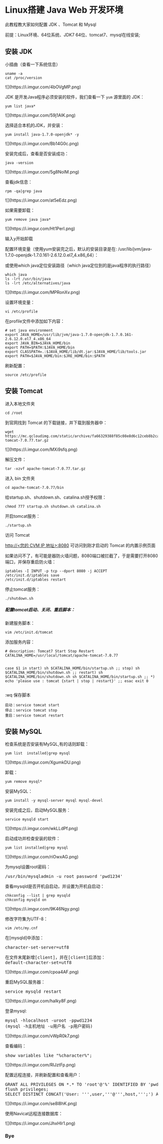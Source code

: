 <h1 id="-java-web-">Linux搭建 Java Web 开发环境</h1>
<p>此教程教大家如何配置 JDK 、Tomcat 和 Mysql</p>
<p>前提：Linux环境、64位系统、JDK7 64位、tomcat7、mysql在线安装;</p>
<h2 id="-jdk">安装 JDK</h2>
<p>小插曲（查看一下系统信息）</p>
<pre><code>uname -a
cat /proc/version
</code></pre>
![](https://i.imgur.com/4bOVgMP.png)
<p>JDK 是开发Java程序必须安装的软件，我们查看一下 <code>yum</code> 源里面的 JDK：</p>
<pre><code>yum list java*</code></pre>
![](https://i.imgur.com/59j1AIK.png)
<p> 选择适合本机的JDK，并安装： </p>
<pre><code>yum install java-1.7.0-openjdk* -y</code></pre>
![](https://i.imgur.com/Bb14G0c.png)
<p>安装完成后，查看是否安装成功：</p>
<pre><code>java -version</code></pre>
![](https://i.imgur.com/5g8NoIM.png)
<p>查看jdk信息：</p>
<pre><code>rpm -qa|grep java</code></pre>
![](https://i.imgur.com/at5eEdz.png)
<p>如果需要卸载：</p>
<pre><code>yum remove java java*</code></pre>
![](https://i.imgur.com/Ht1PerI.png)
<p>输入y开始卸载</p>
<p>配置环境变量（使用yum安装完之后，默认的安装目录是在: /usr/lib/jvm/java-1.7.0-openjdk-1.7.0.161-2.6.12.0.el7_4.x86_64）：</p>
<p>或使用which java定位安装路径（which java定位到的是java程序的执行路径）</p>
<pre><code>which java
ls -lrt /usr/bin/java
ls -lrt /etc/alternatives/java
</code></pre>
![](https://i.imgur.com/MPRonXv.png)
<p>设置环境变量：</p>
<pre><code>vi /etc/profile</code></pre>
<p>在profile文件中添加如下内容：</p>
<pre><code># set java environment
export JAVA_HOME=/usr/lib/jvm/java-1.7.0-openjdk-1.7.0.161-2.6.12.0.el7_4.x86_64
export JAVA_BIN=$JAVA_HOME/bin
export PATH=$PATH:$JAVA_HOME/bin
export CLASSPATH=.:$JAVA_HOME/lib/dt.jar:$JAVA_HOME/lib/tools.jar
export PATH=$JAVA_HOME/bin:$JRE_HOME/bin:$PATH
</code></pre>
<p>刷新配置：</p>
<pre><code>source /etc/profile</code></pre>


<h2 id="-tomcat">安装 Tomcat</h2>
<p>进入本地文件夹</p>
<pre><code>cd /root</code></pre>
<p>到官网找到 Tomcat 的下载链接，并下载到服务器中：</p>
<pre><code>wget https://mc.qcloudimg.com/static/archive/fa66329388f85c08e8d6c12ceb8b2ca3/apache-tomcat-7.0.77.tar.gz</code></pre>
![](https://i.imgur.com/MXi9sfq.png)
<p>解压文件：</p>
<pre><code>tar -xzvf apache-tomcat-7.0.77.tar.gz</code></pre>
<p>进入 bin 文件夹</p>
<pre><code>cd apache-tomcat-7.0.77/bin
</code></pre><p>给startup.sh、shutdown.sh、catalina.sh授予权限：</p>
<pre><code>chmod 777 startup.sh shutdown.sh catalina.sh</code></pre>
<p>开启tomcat服务：</p>
<pre><code>./startup.sh</code></pre>
<p>访问 Tomcat</p>
<p><a target="_blank" href="http://&lt;您的 CVM IP 地址&gt;:8080" title="null">http://&lt;您的 CVM IP 地址&gt;:8080</a> 可访问到刚才启动的 Tomcat 的内置示例页面 </p>
<p>如果访问不了，有可能是器防火墙问题，8080端口被拦截了，于是需要打开8080端口，并保存重启防火墙：</p>
<pre><code>iptables -I INPUT -p tcp --dport 8080 -j ACCEPT
/etc/init.d/iptables save
/etc/init.d/iptables restart
</code></pre>
<p>停止tomcat服务：</p>
<pre><code>./shutdown.sh</code></pre>
<h5>配置tomcat启动、关闭、重启脚本：</h5>
<p>新建服务脚本：</p>
<pre><code>vim /etc/init.d/tomcat</code></pre>
<p>添加服务内容：</p>
<pre><code># description: Tomcat7 Start Stop Restart
CATALINA_HOME=/usr/local/tomcat/apache-tomcat-7.0.77

case $1 in
        start)
                sh $CATALINA_HOME/bin/startup.sh
                ;;
        stop)
                sh $CATALINA_HOME/bin/shutdown.sh
                ;;
        restart)
                sh $CATALINA_HOME/bin/shutdown.sh
                sh $CATALINA_HOME/bin/startup.sh
                ;;
        *)
                echo 'please use : tomcat {start | stop | restart}'
        ;;
esac
exit 0
</code></pre>
<p>:wq 保存脚本</p>
<pre><code>启动：service tomcat start
停止：service tomcat stop
重启：service tomcat restart
</code></pre>


<h2>安装 MySQL</h2>
<p>检查系统是否安装有MySQL,有的话则卸载：</p>
<pre><code>yum list  installed|grep mysql</code></pre>
![](https://i.imgur.com/XgumkDU.png)
<p>卸载：</p>
<pre><code>yum remove mysql*</code></pre>
<p>安装MySQL：</p>
<pre><code>yum install -y mysql-server mysql mysql-devel</code></pre>
<p>安装完成之后，启动MySQL服务：</p>
<pre><code>service mysqld start</code></pre>
![](https://i.imgur.com/wkLLdPf.png)
<p>启动成功并检查安装的软件：</p>
<pre><code>yum list installed|grep mysql</code></pre>
![](https://i.imgur.com/riOwxAG.png)
<p>为mysql设置root密码：</p>
<pre>/usr/bin/mysqladmin -u root password 'pwd1234'</pre>
<p>查看mysqld是否开机自启动，并设置为开机自启动：</p>
<pre><code>chkconfig --list | grep mysqld
chkconfig mysqld on
</code></pre>
![](https://i.imgur.com/9K46Ngy.png)
<p>修改字符集为UTF-8：</p>
<pre><code>vim /etc/my.cnf</code></pre>
<p>在[mysqld]中添加：</p>
<pre>character-set-server=utf8</pre>
<pre>在文件末尾新增[client]，并在[client]后添加：
default-character-set=utf8
</pre>
![](https://i.imgur.com/cpoa4AF.png)
<p>重启MySQL服务器：</p>
<pre>service mysqld restart</pre>
![](https://i.imgur.com/haIky8F.png)
<p>登录mysql:</p>
<pre>mysql -hlocalhost -uroot -ppwd1234
(mysql -h主机地址 -u用户名 -p用户密码)</pre>
![](https://i.imgur.com/vWpR0k7.png)
<p>查看编码：</p>
<pre>show variables like "%character%";</pre>
![](https://i.imgur.com/RlJztFp.png)
<p>配置远程连接，并刷新配置和查看用户：</p>
<pre>GRANT ALL PRIVILEGES ON *.* TO 'root'@'%' IDENTIFIED BY 'pwd1234' WITH GRANT OPTION;
flush privileges;
SELECT DISTINCT CONCAT(</span>'User: ''',user,'''@''',host,''';') AS query FROM mysql.user;</pre>
![](https://i.imgur.com/se8l8hK.png)
<p>使用Navicat远程连接数据库：</p>
![](https://i.imgur.com/JhxHIr1.png)
<h3>Bye</h3>